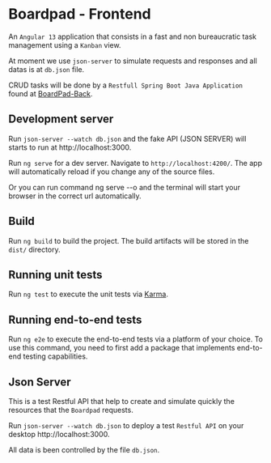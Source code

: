 # Boardpad - Frontend

An `Angular 13` application that consists in a fast and non bureaucratic task management using a `Kanban` view.

At moment we use `json-server` to simulate requests and responses and all datas is at `db.json` file.

CRUD tasks will be done by a `Restfull Spring Boot Java Application` found at [BoardPad-Back](https://github.com/Wett-Brito/BoardPad-Back).

## Development server

Run `json-server --watch db.json` and the fake API (JSON SERVER) will starts to run at http://localhost:3000.

Run `ng serve` for a dev server. Navigate to `http://localhost:4200/`. The app will automatically reload if you change any of the source files.

Or you can run command ng serve --o and the terminal will start your browser in the correct url automatically.

## Build

Run `ng build` to build the project. The build artifacts will be stored in the `dist/` directory.

## Running unit tests

Run `ng test` to execute the unit tests via [Karma](https://karma-runner.github.io).

## Running end-to-end tests

Run `ng e2e` to execute the end-to-end tests via a platform of your choice. To use this command, you need to first add a package that implements end-to-end testing capabilities.

## Json Server
This is a test Restful API that help to create and simulate quickly the resources that the `Boardpad` requests.

Run `json-server --watch db.json` to deploy a test `Restful API` on your desktop http://localhost:3000.

All data is been controlled by the file `db.json`.
